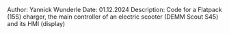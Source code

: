 Author: Yannick Wunderle
Date: 01.12.2024
Description: Code for a Flatpack (15S) charger, the main controller of an electric scooter (DEMM Scout S45) and its HMI (display)

